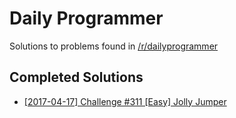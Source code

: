 # Daily Programmer

Solutions to problems found in [/r/dailyprogrammer](https://www.reddit.com/r/dailyprogrammer/)

## Completed Solutions
- [[2017-04-17] Challenge #311 [Easy] Jolly Jumper](https://www.reddit.com/r/dailyprogrammer/comments/65vgkh/20170417_challenge_311_easy_jolly_jumper/)